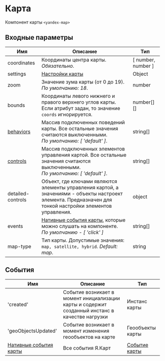 # Карта

Компонент карты `<yandex-map>`

## Входные параметры

| Имя | Описание | Тип |
|---|---|---|
| coordinates | Координаты центра карты. <br> *Обязательно*. | [ number, number ] |
| settings | [Настройки карты](https://yandex.ru/dev/maps/jsapi/doc/2.1/dg/concepts/load.html#load__param) | Object |
| zoom | Значение зума карты (от 0 до 19). <br> *По умолчанию: 18*. | number |
| bounds | Координаты левого нижнего и правого верхнего углов карты. Если атрибут задан, то значение `coords` игнорируется. | number[][] |
| [behaviors](https://tech.yandex.ru/maps/doc/jsapi/2.1/ref/reference/map.behavior.Manager-docpage/#param-behaviors) | Массив подключенных поведений карты. Все остальные значения считаются выключенными. <br> *По умолчанию: [ 'default' ]*. | string[] |
| [controls](https://tech.yandex.ru/maps/doc/jsapi/2.1/ref/reference/control.Manager-docpage/#add-param-control) | Массив подключенных элементов управления картой. Все остальные значения считаются выключенными. <br> *По умолчанию: [ 'default' ]*. | string[] |
| detailed-controls | Объект, где ключами являются элементы управления картой, а значениями - объекты настроект элемента. Предназначен для тонкой настройки элементов управления. | object |
| events | [Нативные события карты](https://yandex.ru/dev/maps/jsapi/doc/2.1/ref/reference/Map.html#Map__events-summary), которые можно слушать на компоненте. <br> *По умолчанию - [ 'click' ]* | string[] |
| map-type | Тип карты. Допустимые значения: `map, satellite, hybrid`. *Default: map*. | string |

## События

| Имя | Описание | Тип |
| ---- | ---- | ---- |
| 'created' | Событие возникает в момент инициализации карты и содержит созданный инстанс в качестве нагрузки | Инстанс карты |
| 'geoObjectsUpdated' | Событие возникает в момент изменения геообъектов на карте | Геообъекты карты |
| [Нативные события карты](https://yandex.ru/dev/maps/jsapi/doc/2.1/ref/reference/Map.html#Map__events-summary) | Все события Я.Карт | [Событие карты](https://tech.yandex.ru/maps/doc/jsapi/2.1/dg/concepts/events-docpage/)

